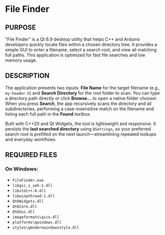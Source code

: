 # File Finder

## PURPOSE
"File Finder" is a Qt 6.9 desktop utility that helps C++ and Arduino developers quickly locate files within a chosen directory tree. It provides a simple GUI to enter a filename, select a search root, and view all matching full paths.  This application is optimized for fast file searches and low memory usage.

## DESCRIPTION
The application presents two inputs: **File Name** for the target filename (e.g., `my-header.h`) and **Search Directory** for the root folder to scan. You can type a directory path directly or click **Browse…** to open a native folder chooser. When you press **Search**, the app recursively scans the directory and all subdirectories, performing a case-insensitive match on the filename and listing each full path in the **Found** textbox.

Built with C++20 and Qt Widgets, the tool is lightweight and responsive. It persists the **last searched directory** using `QSettings`, so your preferred search root is prefilled on the next launch—streamlining repeated lookups and everyday workflows.

## REQUIRED FILES
### On Windows:
* `FileFinder.exe`
* `libgcc_s_seh-1.dll`
* `libstdc++-6.dll`
* `libwinpthread-1.dll`
* `Qt6Widgets.dll`
* `Qt6Core.dll`
* `Qt6Gui.dll`
* `imageformats\qico.dll`
* `platforms\qwindows.dll`
* `styles\qmodernwindowsstyle.dll`

